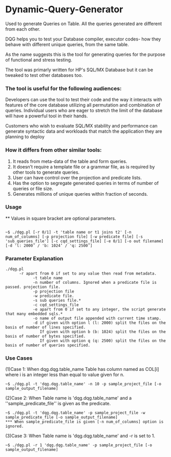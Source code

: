 # Dynamic-Query-Generator
Used to generate Queries on Table. All the queries generated are different from each other.

DQG helps you to test your Database compiler, executor codes- how they behave with different unique queries, from the same table.

As the name suggests this is the tool for generating queries for the purpose of functional and stress testing.

The tool was primarly written for HP's SQL/MX Database but it can be tweaked to test other databases too.

### The tool is useful for the following audiences:

Developers can use the tool to test their code and the way it interacts with features of the core database utilizing all permutation and combination of queries. Individual users who are eager to stretch the limit of the database will have a powerful tool in their hands.

Customers who wish to evaluate SQL/MX stability and performance can generate syntactic data and workloads that match the application they are planning to deploy

### How it differs from other similar tools:

1) It reads from meta-data of the table and form queries.
2) It doesn’t require a template file or a grammar file, as is required by other tools to generate queries.
3) User can have control over the projection and predicate lists.
4) Has the option to segregate generated queries in terms of number of queries or file size.
4) Generates millions of unique queries within fraction of seconds.


### Usage

** Values in square bracket are optional parameters.

```

~$ ./dqg.pl [-r 0/1] -t 'table name or t1 joins t2' [-n num_of_columns] [-p projection file] [-w predicate file] [-s 'sub_queries_file'] [-c cqd_settings_file] [-e 0/1] [-o out filename]
[-d 'l: 2000’ / 'b: 1024’ / 'q: 2500’]

```


### Parameter Explanation
```
./dqg.pl   
      -r apart from 0 if set to any value then read from metadata.
			-t table name
			-n number of columns. Ignored when a predicate file is passed. projection file.
			-p projection file
			-w predicate file.
			-s sub queries file.*
			-c cqd_settings_file
			-e apart from 0 if set to any integer, the script generate that many embedded sqls.*
			-o name of output file appended with current time stamp.
			-d if given with option l (l: 2000) split the files on the basis of number of lines specified.
			   If given with option b (b: 1024) split the files on the basis of number of bytes specified.
			   If given with option q (q: 2500) split the files on the basis of number of queries specified.	

```

### Use Cases

(1)Case 1: When dqg.dqg.table_name Table has column named as COL[i] where i is an integer less than equal to value given for n.

```
~$ ./dqg.pl -t 'dqg.dqg.table_name' -n 10 -p sample_project_file [-o sample_output_filename]
```

(2)Case 2: When Table name is 'dqg.dqg.table_name' and a ''sample_predicate_file'' is given as the predicate.

```
~$ ./dqg.pl -t 'dqg.dqg.table_name' -p sample_project_file -w sample_predicate_file [-o sample_output_filename]
*** When sample_predicate_file is given [-n num_of_columns] option is ignored.
```

(3)Case 3: When Table name is 'dqg.dqg.table_name' and -r is set to 1.

```
~$ ./dqg.pl -r 1 'dqg.dqg.table_name' -p sample_project_file [-o sample_output_filename]
```
